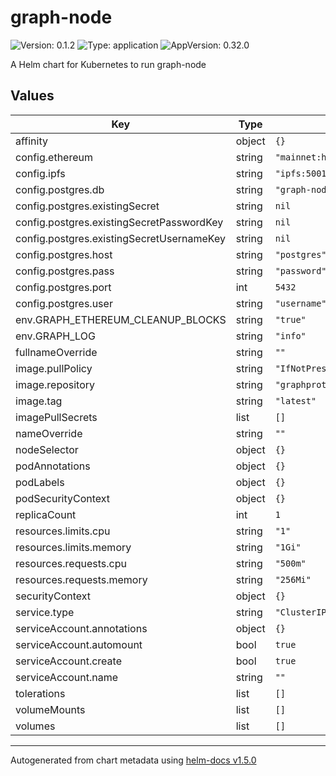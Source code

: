 # graph-node

![Version: 0.1.2](https://img.shields.io/badge/Version-0.1.2-informational?style=flat-square) ![Type: application](https://img.shields.io/badge/Type-application-informational?style=flat-square) ![AppVersion: 0.32.0](https://img.shields.io/badge/AppVersion-0.32.0-informational?style=flat-square)

A Helm chart for Kubernetes to run graph-node

## Values

| Key | Type | Default | Description |
|-----|------|---------|-------------|
| affinity | object | `{}` |  |
| config.ethereum | string | `"mainnet:http://localhost:8545"` |  |
| config.ipfs | string | `"ipfs:5001"` |  |
| config.postgres.db | string | `"graph-node"` |  |
| config.postgres.existingSecret | string | `nil` |  |
| config.postgres.existingSecretPasswordKey | string | `nil` |  |
| config.postgres.existingSecretUsernameKey | string | `nil` |  |
| config.postgres.host | string | `"postgres"` |  |
| config.postgres.pass | string | `"password"` |  |
| config.postgres.port | int | `5432` |  |
| config.postgres.user | string | `"username"` |  |
| env.GRAPH_ETHEREUM_CLEANUP_BLOCKS | string | `"true"` |  |
| env.GRAPH_LOG | string | `"info"` |  |
| fullnameOverride | string | `""` |  |
| image.pullPolicy | string | `"IfNotPresent"` |  |
| image.repository | string | `"graphprotocol/graph-node"` |  |
| image.tag | string | `"latest"` |  |
| imagePullSecrets | list | `[]` |  |
| nameOverride | string | `""` |  |
| nodeSelector | object | `{}` |  |
| podAnnotations | object | `{}` |  |
| podLabels | object | `{}` |  |
| podSecurityContext | object | `{}` |  |
| replicaCount | int | `1` |  |
| resources.limits.cpu | string | `"1"` |  |
| resources.limits.memory | string | `"1Gi"` |  |
| resources.requests.cpu | string | `"500m"` |  |
| resources.requests.memory | string | `"256Mi"` |  |
| securityContext | object | `{}` |  |
| service.type | string | `"ClusterIP"` |  |
| serviceAccount.annotations | object | `{}` |  |
| serviceAccount.automount | bool | `true` |  |
| serviceAccount.create | bool | `true` |  |
| serviceAccount.name | string | `""` |  |
| tolerations | list | `[]` |  |
| volumeMounts | list | `[]` |  |
| volumes | list | `[]` |  |

----------------------------------------------
Autogenerated from chart metadata using [helm-docs v1.5.0](https://github.com/norwoodj/helm-docs/releases/v1.5.0)
